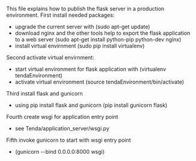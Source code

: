 This file explains how to publish the flask server in a production environment.
First install needed packages:
- upgrade the current server with (sudo apt-get update)
- download nginx and the other tools help to export the flask application to a web server (sudo apt-get install python-pip python-dev nginx)
- install virtual envirnment (sudo pip install virtualenv)

Second activate virtual envirnment:
- start virtual environment for flask application with (virtualenv tendaEnvironment)
- activate virtual environment (source tendaEnvironment/bin/activate)

Third install flask and gunicorn
- using pip install flask and gunicorn (pip install gunicorn flask)

Fourth create wsgi for application entry point
- see Tenda/application_server/wsgi.py

Fifth invoke gunicorn to start with wsgi entry point
- (gunicorn --bind 0.0.0.0:8000 wsgi)
